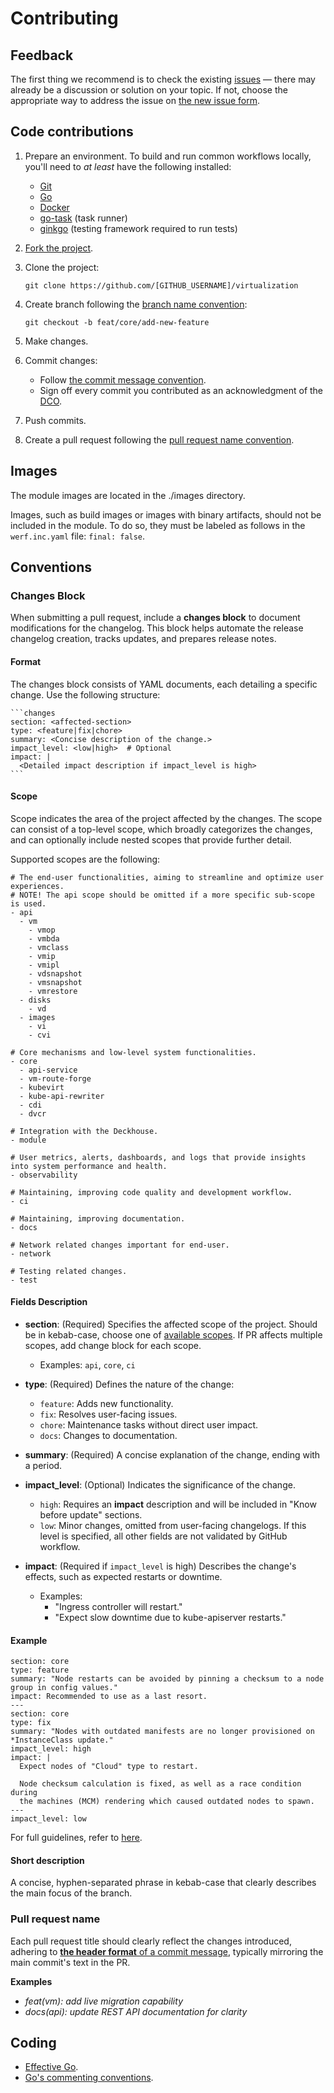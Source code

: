 # Contributing

## Feedback

The first thing we recommend is to check the existing [issues](https://github.com/deckhouse/virtualization/issues) — there may already be a discussion or solution on your topic. If not, choose the appropriate way to address the issue on [the new issue form](https://github.com/deckhouse/virtualization/issues/new/choose).

## Code contributions

1. Prepare an environment. To build and run common workflows locally, you'll need to _at least_ have the following installed:

   - [Git](https://git-scm.com/book/en/v2/Getting-Started-Installing-Git)
   - [Go](https://golang.org/doc/install)
   - [Docker](https://docs.docker.com/get-docker/)
   - [go-task](https://taskfile.dev/installation/) (task runner)
   - [ginkgo](https://onsi.github.io/ginkgo/#installing-ginkgo) (testing framework required to run tests)

2. [Fork the project](https://github.com/deckhouse/virtualization/fork).

3. Clone the project:

    ```shell
    git clone https://github.com/[GITHUB_USERNAME]/virtualization
    ```

4. Create branch following the [branch name convention](#branch-name):

    ```shell
    git checkout -b feat/core/add-new-feature
    ```

5. Make changes.

6. Commit changes:

   - Follow [the commit message convention](#commit-message).
   - Sign off every commit you contributed as an acknowledgment of the [DCO](https://developercertificate.org/).

7. Push commits.

8. Create a pull request following the [pull request name convention](#pull-request-name).

## Images

The module images are located in the ./images directory.

Images, such as build images or images with binary artifacts, should not be included in the module. To do so, they must be labeled as follows in the `werf.inc.yaml` file: `final: false`.

## Conventions

### Changes Block

When submitting a pull request, include a **changes block** to document modifications for the changelog. This block helps automate the release changelog creation, tracks updates, and prepares release notes.

#### Format

The changes block consists of YAML documents, each detailing a specific change. Use the following structure:

````
```changes
section: <affected-section>
type: <feature|fix|chore>
summary: <Concise description of the change.>
impact_level: <low|high>  # Optional
impact: |
  <Detailed impact description if impact_level is high>
```
````

#### Scope

Scope indicates the area of the project affected by the changes. The scope can consist of a top-level scope, which broadly categorizes the changes, and can optionally include nested scopes that provide further detail.

Supported scopes are the following:

  ```
  # The end-user functionalities, aiming to streamline and optimize user experiences.
  # NOTE! The api scope should be omitted if a more specific sub-scope is used.
  - api
    - vm
      - vmop
      - vmbda
      - vmclass
      - vmip
      - vmipl
      - vdsnapshot
      - vmsnapshot
      - vmrestore
    - disks
      - vd
    - images
      - vi
      - cvi

  # Core mechanisms and low-level system functionalities.
  - core
    - api-service
    - vm-route-forge
    - kubevirt
    - kube-api-rewriter
    - cdi
    - dvcr

  # Integration with the Deckhouse.
  - module

  # User metrics, alerts, dashboards, and logs that provide insights into system performance and health.
  - observability

  # Maintaining, improving code quality and development workflow.
  - ci

  # Maintaining, improving documentation.
  - docs

  # Network related changes important for end-user.
  - network

  # Testing related changes.
  - test
  ```

#### Fields Description

  - **section**: (Required) Specifies the affected scope of the project. Should be in kebab-case, choose one of [available scopes](#scope). If PR affects multiple scopes, add change block for each scope.
    - Examples: `api`, `core`, `ci`

  - **type**: (Required) Defines the nature of the change:
    - `feature`: Adds new functionality.
    - `fix`: Resolves user-facing issues.
    - `chore`: Maintenance tasks without direct user impact.
    - `docs`: Changes to documentation.

  - **summary**: (Required) A concise explanation of the change, ending with a period.

  - **impact_level**: (Optional) Indicates the significance of the change.
    - `high`: Requires an **impact** description and will be included in "Know before update" sections.
    - `low`: Minor changes, omitted from user-facing changelogs. If this level is specified, all other fields are not validated by GitHub workflow.

  - **impact**: (Required if `impact_level` is high) Describes the change's effects, such as expected restarts or downtime.
    - Examples:
      - "Ingress controller will restart."
      - "Expect slow downtime due to kube-apiserver restarts."

#### Example

```changes
section: core
type: feature
summary: "Node restarts can be avoided by pinning a checksum to a node group in config values."
impact: Recommended to use as a last resort.
---
section: core
type: fix
summary: "Nodes with outdated manifests are no longer provisioned on *InstanceClass update."
impact_level: high
impact: |
  Expect nodes of "Cloud" type to restart.

  Node checksum calculation is fixed, as well as a race condition during
  the machines (MCM) rendering which caused outdated nodes to spawn.
---
impact_level: low
```

For full guidelines, refer to [here](https://github.com/deckhouse/deckhouse/wiki/Guidelines-for-working-with-PRs).

#### Short description

A concise, hyphen-separated phrase in kebab-case that clearly describes the main focus of the branch.

### Pull request name

Each pull request title should clearly reflect the changes introduced, adhering to [**the header format** of a commit message](#commit-message), typically mirroring the main commit's text in the PR.

**Examples**

  - _feat(vm): add live migration capability_
  - _docs(api): update REST API documentation for clarity_

## Coding

  - [Effective Go](https://golang.org/doc/effective_go.html).
  - [Go's commenting conventions](http://blog.golang.org/godoc-documenting-go-code).
